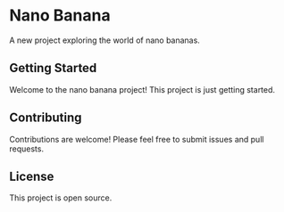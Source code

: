 # Nano Banana

A new project exploring the world of nano bananas.

## Getting Started

Welcome to the nano banana project! This project is just getting started.

## Contributing

Contributions are welcome! Please feel free to submit issues and pull requests.

## License

This project is open source.
